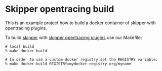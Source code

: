 # Skipper opentracing build

This is an example project how to build a docker container of skipper with
opentracing plugins.

To build [skipper](https://github.com/zalando/skipper) with [skipper
opentracing plugins](https://github.com/skipper-plugins/opentracing)
use our Makefile:

    # local build
    % make docker-build

    # In order to use a custom docker registry set the REGISTRY variable.
    % make docker-build REGISTRY=mydocker-registry.org/myname
